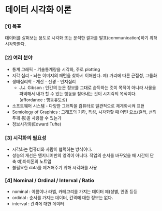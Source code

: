 # 데이터 시각화 이론

### [1] 목표

데이터를 살펴보는 용도로 시각화 또는 분석한 결과를 발표(communication)하기 위해 시각화한다.



### [2] 여러 분야

- 통계 그래픽 - 기술통계량을 시각화, 주로 plotting
- 지각 심리 - 뇌는 이미지의 패턴을 찾아서 이해한다. 예) 거리에 따른 근접성, 그룹화
- 생태심리학 - 계산 - 신경 - 인지심리
  - J.J. Gibson : 인간의 눈은 정보를 그대로 습득하는 것이 목적이 아니라 사물을 파악해서 내가 할 수 있는 행동을 찾아내는 것이 시지각의 목적이다. (affordance : 행동유도성)
- 소프트웨어 시스템 - 다양한 그래픽을 컴퓨터로 일관적으로 체계화시켜 표현
- Semiology of Graphics : 그래프의 기하, 특성, 시각화할 때 어떤 요소(컬러, 선의 두께 등)을 사용할 수 있는가
- 정보시각화(Edward Tufte)



### [3] 시각화의 필요성

- 시각화는 컴퓨터와 사람이 협력하는 방식이다.
- 성능의 개선은 엔지니어만의 영역이 아니다. 작업의 순서를 바꾸었을 때 시간이 단축 예)아이폰의 노트앱
- 불필요한 data를 제거해주기 위해 시각화를 사용



### [4] Nominal / Ordinal / Interval / Ratio

- nominal : 이름이나 라벨, 카테고리를 가지는 데이터 예)성별, 인종 등등
- ordinal : 순서를 가지는 데이터, 간격에 대한 정보는 없다.
- interval : 간격에 대한 데이터

